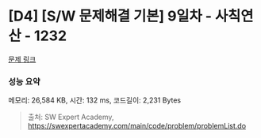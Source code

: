 # [D4] [S/W 문제해결 기본] 9일차 - 사칙연산 - 1232 

[문제 링크](https://swexpertacademy.com/main/code/problem/problemDetail.do?contestProbId=AV141J8KAIcCFAYD) 

### 성능 요약

메모리: 26,584 KB, 시간: 132 ms, 코드길이: 2,231 Bytes



> 출처: SW Expert Academy, https://swexpertacademy.com/main/code/problem/problemList.do